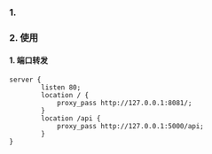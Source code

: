 ### 1.

### 2. 使用
#### 1. 端口转发
```
server {
        listen 80;
        location / {
            proxy_pass http://127.0.0.1:8081/;
        }
        location /api {
            proxy_pass http://127.0.0.1:5000/api;
        }
}
```
